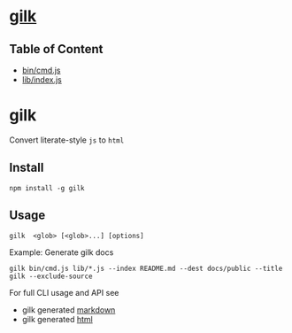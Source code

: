 # [gilk](/docs/)

## Table of Content
* [bin/cmd.js](/docs/bin/cmd.md)
* [lib/index.js](/docs/lib/index.md)

# gilk

Convert literate-style `js` to `html`

## Install

```
npm install -g gilk
```

## Usage

```
gilk  <glob> [<glob>...] [options]
```

Example: Generate gilk docs

```
gilk bin/cmd.js lib/*.js --index README.md --dest docs/public --title gilk --exclude-source
```
For full CLI usage and API see
* gilk generated [markdown](https://github.com/PeterHancock/gilk/tree/master/docs)
* gilk generated [html](http://peterhancock.github.io/gilk/)

